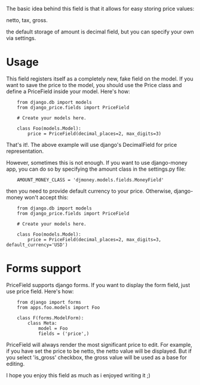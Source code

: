 The basic idea behind this field is that it allows for easy storing price values:

netto, tax, gross.

the default storage of amount is decimal field, but you can specify your own via settings.

# Usage

This field registers itself as a completely new, fake field on the model. If you want to save the price to the model, you should use the Price class and define a PriceField inside your model. Here's how:

```
    from django.db import models
    from django_price.fields import PriceField

    # Create your models here.

    class Foo(models.Model):
        price = PriceField(decimal_places=2, max_digits=3)
```

That's it!. The above example will use django's DecimalField for price representation.

However, sometimes this is not enough. If you want to use django-money app, you can do so by specifying the amount class in the settings.py file:

```
    AMOUNT_MONEY_CLASS = 'djmoney.models.fields.MoneyField'
```

then you need to provide default currency to your price. Otherwise, django-money won't accept this:

```
    from django.db import models
    from django_price.fields import PriceField

    # Create your models here.

    class Foo(models.Model):
        price = PriceField(decimal_places=2, max_digits=3, default_currency='USD')
```

# Forms support

PriceField supports django forms. If you want to display the form field, just use price field. Here's how:

```
    from django import forms
    from apps.foo.models import Foo

    class F(forms.ModelForm):
        class Meta:
            model = Foo
            fields = ('price',)
```

PriceField will always render the most significant price to edit. For example, if you have set the price to be netto, the netto value will be displayed. But if you select 'is_gross' checkbox, the gross value will be used as a base for editing.

I hope you enjoy this field as much as i enjoyed writing it ;)
